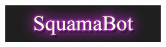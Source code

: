![Open source fishing bot for GTA 5 RP.](https://github.com/Nechalate/SquamaBot/blob/master/images/squama.png)
